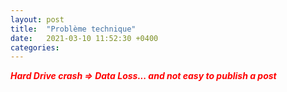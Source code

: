 ```yaml
---
layout: post
title:  "Problème technique"
date:   2021-03-10 11:52:30 +0400
categories: 
---
```


<span style="color: red">***Hard Drive crash => Data Loss... and not easy to publish a post***</span>